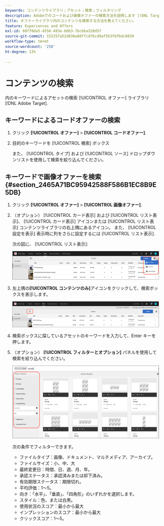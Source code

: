 ```yaml
---
keywords: コンテンツライブラリ；アセット；検索；フィルタリング
description: Adobeでのコードおよび画像オファーの検索方法を説明します [!DNL Target] オファーライブラリ。
title: オファーライブラリ内のコンテンツを検索する方法を教えてください。
feature: Experiences and Offers
exl-id: 68ff0da5-4556-493e-b6b3-7bcbba320d57
source-git-commit: 152257a52d836a88ffcd76cd9af5b3fbfbdc0839
workflow-type: tm+mt
source-wordcount: '258'
ht-degree: 13%

---
```


# コンテンツの検索

内のキーワードによるアセットの検索 [!UICONTROL オファー] ライブラリ [!DNL Adobe Target].

## キーワードによるコードオファーの検索

1. クリック **[!UICONTROL オファー]** > **[!UICONTROL コードオファー]**.
1. 目的のキーワードを [!UICONTROL 検索] ボックス

   また、 [!UICONTROL タイプ] および [!UICONTROL ソース] ドロップダウンリストを使用して検索を絞り込んでください。

## キーワードで画像オファーを検索 {#section_2465A71BC95942588F586B1EC8B9E5DB}

1. クリック **[!UICONTROL オファー]** > **[!UICONTROL 画像オファー]**.

1. （オプション） [!UICONTROL カード表示] および [!UICONTROL リスト表示]、 [!UICONTROL カード表示] アイコンまたは [!UICONTROL リスト表示] コンテンツライブラリの右上隅にあるアイコン。 また、 [!UICONTROL 設定を表示] 表示時に列をさらに設定するには [!UICONTROL リスト表示].

   次の図に、 [!UICONTROL リスト表示]:

   ![リスト表示オプション](/help/main/c-experiences/c-manage-content/assets/view-settings-options.png)

1. 左上隅の&#x200B;**[!UICONTROL コンテンツのみ]**&#x200B;アイコンをクリックして、検索ボックスを表示します。

   ![コンテンツのみのオプション](/help/main/c-experiences/c-manage-content/assets/content-only.png)

1. 検索ボックスに探しているアセットのキーワードを入力して、Enter キーを押します。

1. （オプション） **[!UICONTROL フィルターとオプション]** パネルを使用して検索を絞り込んでください。

   ![フィルターとオプションパネル](/help/main/c-experiences/c-manage-content/assets/filter-and-options.png)

   次の条件でフィルターできます。

   * ファイルタイプ：画像、ドキュメント、マルチメディア、アーカイブ。
   * ファイルサイズ：小、中、大
   * 最終変更日：時間、日、週、月、年。
   * 承認ステータス：承認済みまたは却下済み。
   * 有効期限ステータス：期限切れ。
   * 平均評価：1～5。
   * 向き：「水平」、「垂直」、「四角形」のいずれかを選択します。
   * スタイル：色、または白黒。
   * 使用状況のスコア：最小から最大
   * インプレッションのスコア：最小から最大
   * クリックスコア：1～5。
